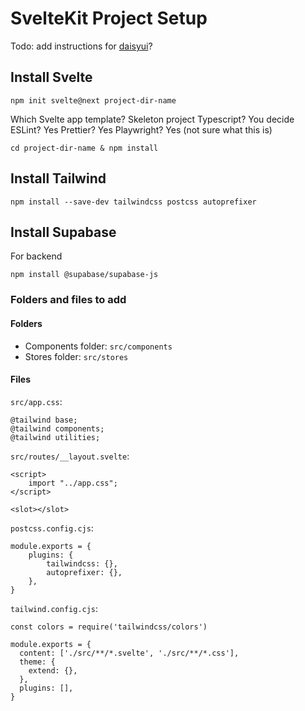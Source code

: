 # SvelteKit Project Setup

Todo: add instructions for [daisyui](https://daisyui.com/)?

## Install Svelte

`npm init svelte@next project-dir-name`

Which Svelte app template? Skeleton project
Typescript? You decide
ESLint? Yes
Prettier? Yes
Playwright? Yes (not sure what this is)

`cd project-dir-name & npm install`

## Install Tailwind

`npm install --save-dev tailwindcss postcss autoprefixer`

## Install Supabase

For backend

`npm install @supabase/supabase-js`

### Folders and files to add

#### Folders

* Components folder: `src/components`
* Stores folder: `src/stores`

#### Files

`src/app.css`:

```
@tailwind base;
@tailwind components;
@tailwind utilities;
```

`src/routes/__layout.svelte`:

```
<script>
    import "../app.css";
</script>

<slot></slot>
```

`postcss.config.cjs`:

```
module.exports = {
    plugins: {
        tailwindcss: {},
        autoprefixer: {},
    },
}
```

`tailwind.config.cjs`:

```
const colors = require('tailwindcss/colors')

module.exports = {
  content: ['./src/**/*.svelte', './src/**/*.css'],
  theme: {
    extend: {},
  },
  plugins: [],
}
```
